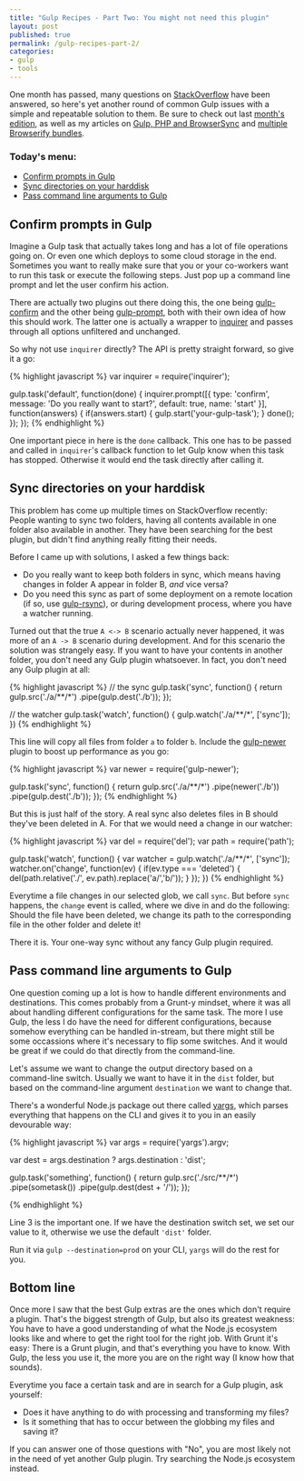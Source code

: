 ```yaml
---
title: "Gulp Recipes - Part Two: You might not need this plugin"
layout: post
published: true
permalink: /gulp-recipes-part-2/
categories:
- gulp
- tools
---
```


One month has passed, many questions on [StackOverflow](http://stackoverflow.com/questions/tagged/gulp) have been answered, so here's yet another round of common Gulp issues with a simple and repeatable solution to them. Be sure to check out last [month's edition](/gulp-recipes-part-1), as well as my articles on [Gulp, PHP and BrowserSync](/php-browsersync-grunt-gulp) and [multiple Browserify bundles](/gulp-browserify-multiple-bundles/).

### Today's menu:

* [Confirm prompts in Gulp](#confirm-prompts-in-gulp)
* [Sync directories on your harddisk](#sync-directories-on-your-harddisk)
* [Pass command line arguments to Gulp](#pass-command-line-arguments-to-gulp)

<h2 id="confirm-prompts-in-gulp">Confirm prompts in Gulp</h2>

Imagine a Gulp task that actually takes long and has a lot of file operations going on. Or even one which deploys to some cloud storage in the end. Sometimes you want to really make sure that you or your co-workers want to run this task or execute the following steps. Just pop up a command line prompt and let the user confirm his action.

There are actually two plugins out there doing this, the one being [gulp-confirm](https://www.npmjs.com/package/gulp-confirm) and the other being [gulp-prompt](https://www.npmjs.com/package/gulp-prompt), both with their own idea of how this should work. The latter one is actually a wrapper to [inquirer](https://www.npmjs.com/package/inquirer) and passes through all options unfiltered and unchanged.

So why not use `inquirer` directly? The API is pretty straight forward, so give it a go:

{% highlight javascript %}
var inquirer = require('inquirer');

gulp.task('default', function(done) {
    inquirer.prompt([{
        type: 'confirm',
        message: 'Do you really want to start?',
        default: true,
        name: 'start'
    }], function(answers) {
        if(answers.start) {
            gulp.start('your-gulp-task');
        }
        done();
    });
});
{% endhighlight %}

One important piece in here is the `done` callback. This one has to be passed and called in `inquirer`'s callback function to let Gulp know when this task has stopped. Otherwise it would end the task directly after calling it.

<h2 id="sync-directories-on-your-harddisk">Sync directories on your harddisk</h2>

This problem has come up multiple times on StackOverflow recently: People wanting to sync two folders, having all contents available in one folder also available in another. They have been searching for the best plugin, but didn't find anything really fitting their needs.

Before I came up with solutions, I asked a few things back: 

* Do you really want to keep both folders in sync, which means having changes in folder A appear in folder B, *and* vice versa?
* Do you need this sync as part of some deployment on a remote location (if so, use [gulp-rsync](https://www.npmjs.com/package/gulp-prompt)), or during development process, where you have a watcher running.

Turned out that the true `A <-> B` scenario actually never happened, it was more of an `A -> B` scenario during development. And for this scenario the solution was strangely easy. If you want to have your contents in another folder, you don't need any Gulp plugin whatsoever. In fact, you don't need any Gulp plugin at all:

{% highlight javascript %}
// the sync
gulp.task('sync', function() {
	return gulp.src('./a/**/*')
		.pipe(gulp.dest('./b'));
});

// the watcher
gulp.task('watch', function() {
	gulp.watch('./a/**/*', ['sync']);
})
{% endhighlight %}

This line will copy all files from folder `a` to folder `b`. Include the [gulp-newer](https://www.npmjs.com/package/gulp-newer) plugin to boost up performance as you go:

{% highlight javascript %}
var newer = require('gulp-newer');

gulp.task('sync', function() {
	return gulp.src('./a/**/*')
		.pipe(newer('./b'))
		.pipe(gulp.dest('./b'));
});
{% endhighlight %}

But this is just half of the story. A real sync also deletes files in B should they've been deleted in A. For that we would need a change in our watcher:

{% highlight javascript %}
var del = require('del');
var path = require('path');

gulp.task('watch', function() {
	var watcher = gulp.watch('./a/**/*', ['sync']);
	watcher.on('change', function(ev) {
        if(ev.type === 'deleted') {
            del(path.relative('./', ev.path).replace('a/','b/'));
        }
    });
})
{% endhighlight %}

Everytime a file changes in our selected glob, we call `sync`. But before `sync` happens, the `change` event is called, where we dive in and do the following: Should the file have been deleted, we change its path to the corresponding file in the other folder and delete it!

There it is. Your one-way sync without any fancy Gulp plugin required.

<h2 id="pass-command-line-arguments-to-gulp">Pass command line arguments to Gulp</h2>

One question coming up a lot is how to handle different environments and destinations. This comes probably from a Grunt-y mindset, where it was all about handling different configurations for the same task. The more I use Gulp, the less I do have the need for different configurations, because somehow everything can be handled in-stream, but there might still be some occassions where it's necessary to flip some switches. And it would be great if we could do that directly from the command-line.

Let's assume we want to change the output directory based on a command-line switch. Usually we want to have it in the `dist` folder, but based on the command-line argument `destination` we want to change that.

There's a wonderful Node.js package out there called [yargs](https://www.npmjs.com/package/yargs), which parses everything that happens on the CLI and gives it to you in an easily devourable way:

{% highlight javascript %}
var args = require('yargs').argv;

var dest = args.destination ? args.destination : 'dist';

gulp.task('something', function() {
	return gulp.src('./src/**/*')
		.pipe(sometask())
		.pipe(gulp.dest(dest + '/'));
});

{% endhighlight %}

Line 3 is the important one. If we have the destination switch set, we set our value to it, otherwise we use the default `'dist'` folder.

Run it via `gulp --destination=prod` on your CLI, `yargs` will do the rest for you.

## Bottom line

Once more I saw that the best Gulp extras are the ones which don't require a plugin. That's the biggest strength of Gulp, but also its greatest weakness: You have to have a good understanding of what the Node.js ecosystem looks like and where to get the right tool for the right job. With Grunt it's easy: There is a Grunt plugin, and that's everything you have to know. With Gulp, the less you use it, the more you are on the right way (I know how that sounds).

Everytime you face a certain task and are in search for a Gulp plugin, ask yourself:

* Does it have anything to do with processing and transforming my files?
* Is it something that has to occur between the globbing my files and saving it?

If you can answer one of those questions with "No", you are most likely not in the need of yet another Gulp plugin. Try searching the Node.js ecosystem instead.